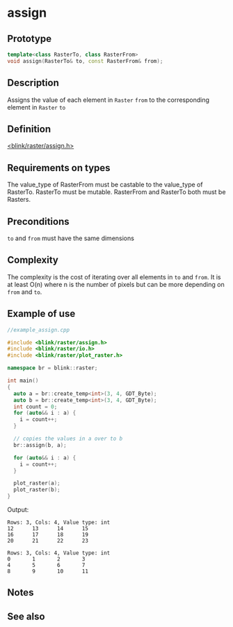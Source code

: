 # assign 
## Prototype
```cpp
template<class RasterTo, class RasterFrom>
void assign(RasterTo& to, const RasterFrom& from);
```

## Description
Assigns the value of each element in `Raster` `from` to the corresponding element in `Raster` `to`
## Definition
[<blink/raster/assign.h>](./../../include/blink/raster/assign.h)

## Requirements on types
The value_type of RasterFrom must be castable to the value_type of RasterTo. RasterTo must be mutable. RasterFrom and RasterTo both must be Rasters.

## Preconditions
`to` and `from` must have the same dimensions

## Complexity
The complexity is the cost of iterating over all elements in `to` and `from`. It is at least O(n) where n is the number of pixels but can be more depending on `from` and `to`. 

## Example of use
```cpp
//example_assign.cpp

#include <blink/raster/assign.h>
#include <blink/raster/io.h>
#include <blink/raster/plot_raster.h>

namespace br = blink::raster;

int main()
{
  auto a = br::create_temp<int>(3, 4, GDT_Byte);
  auto b = br::create_temp<int>(3, 4, GDT_Byte);
  int count = 0;
  for (auto&& i : a) {
    i = count++;
  }

  // copies the values in a over to b
  br::assign(b, a);

  for (auto&& i : a) {
    i = count++;
  }

  plot_raster(a);
  plot_raster(b);
}
```
Output:
```
Rows: 3, Cols: 4, Value type: int
12      13      14      15
16      17      18      19
20      21      22      23

Rows: 3, Cols: 4, Value type: int
0       1       2       3
4       5       6       7
8       9       10      11
```

## Notes

## See also

